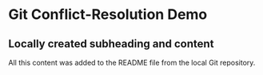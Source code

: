 # Git Conflict-Resolution Demo

## Locally created subheading and content

All this content was added to the README file from the local Git repository. 

